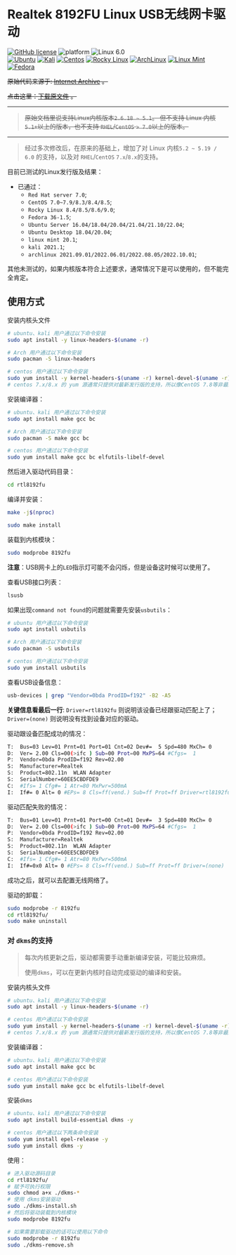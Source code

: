 # Realtek 8192FU Linux USB无线网卡驱动

[![GitHub license](https://img.shields.io/badge/license-GPL--2.0-orange.svg)](LICENSE)
![platform](https://img.shields.io/badge/platform-linux-green.svg)
![Linux 6.0](https://img.shields.io/badge/linux-6.0-brightgreen.svg)
<br>
[![Ubuntu](https://img.shields.io/badge/Ubuntu-supported-blue.svg)](https://ubuntu.com)
[![Kali](https://img.shields.io/badge/Kali-supported-blue.svg)](https://www.kali.org)
[![Centos](https://img.shields.io/badge/Centos-supported-blue.svg)](https://centos.org)
[![Rocky Linux](https://img.shields.io/badge/Rocky%20Linux-supported-blue.svg)](https://rockylinux.org)
[![ArchLinux](https://img.shields.io/badge/ArchLinux-supported-blue.svg)](https://archlinux.org)
[![Linux Mint](https://img.shields.io/badge/Linux%20Mint-supported-blue.svg)](https://www.linuxmint.com)
[![Fedora](https://img.shields.io/badge/Fedora-supported-blue.svg)](https://getfedora.org)


~~原始代码来源于: [Internet Archive](https://archive.org/details/realtek-8192fu) 。~~

~~点击这里：[下载原文件](https://ia801706.us.archive.org/zip_dir.php?path=/18/items/realtek-8192fu.zip) 。~~

---


> ~~原始文档里说支持Linux内核版本`2.6.18 ~ 5.1`。
> 但不支持 Linux 内核`5.1+`以上的版本，也不支持 `RHEL`/`CentOS` `> 7.0`以上的版本。~~

---

> 经过多次修改后，在原来的基础上，增加了对 Linux 内核`5.2 ~ 5.19 / 6.0` 的支持，以及对 `RHEL`/`CentOS` `7.x`/`8.x`的支持。

目前已测试的Linux发行版及结果：

* 已通过：
  * `Red Hat server 7.0`;
  * `CentOS 7.0~7.9/8.3/8.4/8.5`;
  * `Rocky Linux 8.4/8.5/8.6/9.0`;
  * `Fedora 36-1.5`;
  * `Ubuntu Server 16.04/18.04/20.04/21.04/21.10/22.04`;
  * `Ubuntu Desktop 18.04/20.04`;
  * `linux mint 20.1`;
  * `kali 2021.1`;
  * `archlinux 2021.09.01/2022.06.01/2022.08.05/2022.10.01`;

其他未测试的，如果内核版本符合上述要求，通常情况下是可以使用的，但不能完全肯定。

## 使用方式

安装内核头文件

```bash
# ubuntu、kali 用户通过以下命令安装
sudo apt install -y linux-headers-$(uname -r)

# Arch 用户通过以下命令安装
sudo pacman -S linux-headers

# centos 用户通过以下命令安装
sudo yum install -y kernel-headers-$(uname -r) kernel-devel-$(uname -r)
# centos 7.x/8.x 的 yum 源通常只提供对最新发行版的支持，所以像CentOS 7.8等非最新发行版就需要手动到 https://vault.centos.org/7.8.2003/os/x86_64/Packages/kernel-devel-3.10.0-1127.el7.x86_64.rpm 下载rpm文件，然后进行手动安装
```

安装编译器：

```bash
# ubuntu、kali 用户通过以下命令安装
sudo apt install make gcc bc

# Arch 用户通过以下命令安装
sudo pacman -S make gcc bc

# centos 用户通过以下命令安装
sudo yum install make gcc bc elfutils-libelf-devel
```

然后进入驱动代码目录：

```bash
cd rtl8192fu
```

编译并安装：

```bash
make -j$(nproc)

sudo make install
```

装载到内核模块：

```bash
sudo modprobe 8192fu
```

**注意**：USB网卡上的`LED`指示灯可能不会闪烁，但是设备这时候可以使用了。

查看USB接口列表：

```bash
lsusb
```

如果出现`command not found`的问题就需要先安装`usbutils`：

```bash
# ubuntu 用户通过以下命令安装
sudo apt install usbutils

# Arch 用户通过以下命令安装
sudo pacman -S usbutils

# centos 用户通过以下命令安装
sudo yum install usbutils
```

查看USB设备信息：

```bash
usb-devices | grep "Vendor=0bda ProdID=f192" -B2 -A5
```

**关键信息看最后一行**: `Driver=rtl8192fu` 则说明该设备已经跟驱动匹配上了；`Driver=(none)` 则说明没有找到设备对应的驱动。

驱动跟设备匹配成功的情况：

```bash
T:  Bus=03 Lev=01 Prnt=01 Port=01 Cnt=02 Dev#=  5 Spd=480 MxCh= 0
D:  Ver= 2.00 Cls=00(>ifc ) Sub=00 Prot=00 MxPS=64 #Cfgs=  1
P:  Vendor=0bda ProdID=f192 Rev=02.00
S:  Manufacturer=Realtek
S:  Product=802.11n  WLAN Adapter
S:  SerialNumber=60EE5CBDFDE9
C:  #Ifs= 1 Cfg#= 1 Atr=80 MxPwr=500mA
I:  If#= 0 Alt= 0 #EPs= 8 Cls=ff(vend.) Sub=ff Prot=ff Driver=rtl8192fu
```

驱动匹配失败的情况：

```bash
T:  Bus=01 Lev=01 Prnt=01 Port=00 Cnt=01 Dev#=  3 Spd=480 MxCh= 0
D:  Ver= 2.00 Cls=00(>ifc ) Sub=00 Prot=00 MxPS=64 #Cfgs=  1
P:  Vendor=0bda ProdID=f192 Rev=02.00
S:  Manufacturer=Realtek
S:  Product=802.11n  WLAN Adapter
S:  SerialNumber=60EE5CBDFDE9
C:  #Ifs= 1 Cfg#= 1 Atr=80 MxPwr=500mA
I:  If#=0x0 Alt= 0 #EPs= 8 Cls=ff(vend.) Sub=ff Prot=ff Driver=(none)
```

成功之后，就可以去配置无线网络了。

驱动的卸载：

```bash
sudo modprobe -r 8192fu
cd rtl8192fu/
sudo make uninstall
```

### 对 `dkms`的支持

> 每次内核更新之后，驱动都需要手动重新编译安装，可能比较麻烦。
>
> 使用`dkms`，可以在更新内核时自动完成驱动的编译和安装。

安装内核头文件

```bash
# ubuntu、kali 用户通过以下命令安装
sudo apt install -y linux-headers-$(uname -r)

# centos 用户通过以下命令安装
sudo yum install -y kernel-headers-$(uname -r) kernel-devel-$(uname -r)
# centos 7.x/8.x 的 yum 源通常只提供对最新发行版的支持，所以像CentOS 7.8等非最新发行版就需要手动到 https://vault.centos.org/7.8.2003/os/x86_64/Packages/kernel-devel-3.10.0-1127.el7.x86_64.rpm 下载rpm文件，然后进行手动安装
```

安装编译器：

```bash
# ubuntu、kali 用户通过以下命令安装
sudo apt install make gcc bc

# centos 用户通过以下命令安装
sudo yum install make gcc bc elfutils-libelf-devel
```

安装`dkms` 

```bash
# ubuntu、kali 用户通过以下命令安装
sudo apt install build-essential dkms -y

# centos 用户通过以下两条命令安装
sudo yum install epel-release -y
sudo yum install dkms -y
```

使用：

```bash
# 进入驱动源码目录
cd rtl8192fu/
# 赋予可执行权限
sudo chmod a+x ./dkms-*
# 使用 dkms安装驱动
sudo ./dkms-install.sh
# 然后将驱动装载到内核模块
sudo modprobe 8192fu

# 如果需要卸载驱动的话可以使用以下命令
sudo modprobe -r 8192fu
sudo ./dkms-remove.sh
```

